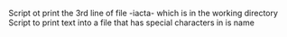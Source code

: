 Script ot print the 3rd line of file -iacta- which is in the working directory
Script to print text into a file that has special characters in is name
